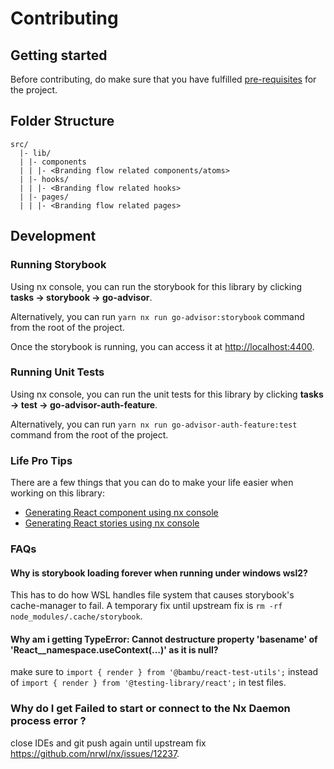 # Contributing

## Getting started

Before contributing, do make sure that you have fulfilled [pre-requisites](../../../README.md) for the project.

## Folder Structure

``` 
src/
  |- lib/
  | |- components
  | | |- <Branding flow related components/atoms>
  | |- hooks/
  | | |- <Branding flow related hooks>
  | |- pages/
  | | |- <Branding flow related pages>
```

## Development

### Running Storybook

Using nx console, you can run the storybook for this library by clicking **tasks -> storybook -> go-advisor**.

Alternatively, you can run `yarn nx run go-advisor:storybook` command from the root of the project.

Once the storybook is running, you can access it at [http://localhost:4400](http://localhost:4400).

### Running Unit Tests

Using nx console, you can run the unit tests for this library by clicking **tasks -> test -> go-advisor-auth-feature**.

Alternatively, you can run `yarn nx run go-advisor-auth-feature:test` command from the root of the project.

### Life Pro Tips

There are a few things that you can do to make your life easier when working on this library:

- [Generating React component using nx console]()
- [Generating React stories using nx console]()

### FAQs
#### Why is storybook loading forever when running under windows wsl2?
This has to do how WSL handles file system that causes storybook's cache-manager to fail.
A temporary fix until upstream fix is `rm -rf node_modules/.cache/storybook`.

#### Why am i getting TypeError: Cannot destructure property 'basename' of 'React__namespace.useContext(...)' as it is null?
make sure to `import { render } from '@bambu/react-test-utils';` instead of `import { render } from '@testing-library/react';` in test files.


### Why do I get  Failed to start or connect to the Nx Daemon process error ?
close IDEs and git push again until upstream fix https://github.com/nrwl/nx/issues/12237.


